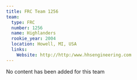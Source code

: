```yaml
---
title: FRC Team 1256
team:
  type: FRC
  number: 1256
  name: Highlanders
  rookie_year: 2004
  location: Howell, MI, USA
  links:
    Website: http://http:/www.hhsengineering.com
---
```

No content has been added for this team